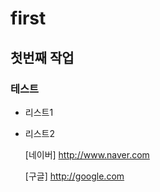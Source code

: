# first
## 첫번째 작업 
### 테스트 
- 리스트1
- 리스트2

  [네이버]
  http://www.naver.com
  
  [구글]
  http://google.com
